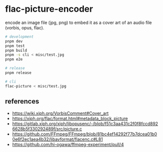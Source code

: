 # flac-picture-encoder

encode an image file (jpg, png) to embed it as a cover art of an audio file (vorbis, opus, flac).

```sh
# development
pnpm dev
pnpm test
pnpm build
pnpm -s cli < misc/test.jpg
pnpm e2e

# release
pnpm release

# cli
flac-picture < misc/test.jpg
```

## references

- https://wiki.xiph.org/VorbisComment#Cover_art
- https://xiph.org/flac/format.html#metadata_block_picture
- https://gitlab.xiph.org/xiph/libopusenc/-/blob/f51c3aa431c2f0f8fccd8926628b5f330292489f/src/picture.c
- https://github.com/FFmpeg/FFmpeg/blob/81bc4ef14292f77b7dcea01b00e6f2ec1aea4b32/libavformat/flacenc.c#L81
- https://github.com/hi-ogawa/ffmpeg-experiment/pull/4
